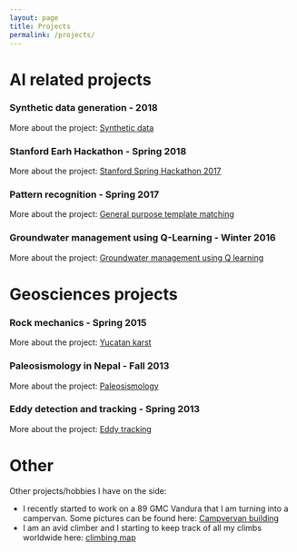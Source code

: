 ```yaml
---
layout: page
title: Projects
permalink: /projects/
---
```


# AI related projects

### Synthetic data generation - 2018

More about the project: 
[Synthetic data](projects/syntheticdata.md)


### Stanford Earh Hackathon - Spring 2018

More about the project: 
[Stanford Spring Hackathon 2017](projects/earthhackathon.md)


### Pattern recognition - Spring 2017

More about the project: 
[General purpose template matching](projects/templatematching.md)


### Groundwater management using Q-Learning - Winter 2016

More about the project: 
[Groundwater management using Q learning](projects/waterqlearning.md)


# Geosciences projects

### Rock mechanics - Spring 2015

More about the project: 
[Yucatan karst](projects/yucatankarst.md)

### Paleosismology in Nepal - Fall 2013

More about the project: 
[Paleosismology](projects/paleosismology.md)

### Eddy detection and tracking - Spring 2013

More about the project: 
[Eddy tracking](projects/eddytracking.md)




# Other

Other projects/hobbies I have on the side:
* I recently started to work on a 89 GMC Vandura that I am turning into a campervan.
 Some pictures can be found here: [Campvervan building](projects/vanlife.md)
 * I am an avid climber and I starting to keep track of all my climbs worldwide here: 
 [climbing map](projects/climbing.md)
 